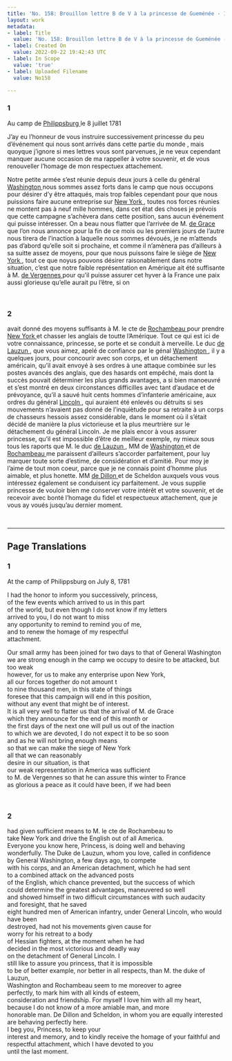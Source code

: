 ```yaml
---
title: 'No. 158: Brouillon lettre B de V à la princesse de Gueménée - 1781/07/08'
layout: work
metadata:
- label: Title
  value: 'No. 158: Brouillon lettre B de V à la princesse de Gueménée - 1781/07/08'
- label: Created On
  value: 2022-09-22 19:42:43 UTC
- label: In Scope
  value: 'true'
- label: Uploaded Filename
  value: No158

---
```

<div class="pages">
<div id="page-32573598">
<h3><a name="page-32573598">1</a></h3>
<div class="page-content">
<p>Au camp de <a href="../subjects/32162963" title=" Philippsburg "> Philippsburg </a> le 8 juillet 1781</p>
<p>J’ay eu l’honneur de vous instruire successivement princesse <span class="line-break"> </span>du peu d’événement qui nous sont arrivés dans cette partie <span class="line-break"> </span>du monde , mais quoyque j’ignore si mes lettres vous <span class="line-break"> </span>sont parvenues, je ne veux cependant manquer <span class="line-break"> </span>aucune occasion de ma rappeller à votre souvenir, <span class="line-break"> </span>et de vous renouveller l’homage de mon respectuex <span class="line-break"> </span>attachement.</p>
<p>Notre petite armée s’est réunie depuis deux jours à celle du <span class="line-break"> </span>général <a href="../subjects/32162841" title=" Washington "> Washington </a> nous sommes assez forts dans le camp que nous <span class="line-break"> </span>occupons pour désirer d’y être attaqués, mais trop faibles <span class="line-break"> </span>cependant pour que nous puissions faire aucune entreprise sur <span class="line-break"> </span><a href="../subjects/32162830" title=" New York "> New York </a>, toutes nos forces réunies ne montent <span class="line-break"> </span>pas à neuf mille hommes, dans cet état des choses je <span class="line-break"> </span>prévois que cette campagne s’achèvera dans cette <span class="line-break"> </span>position, sans aucun événement qui puisse intéresser. <span class="line-break"> </span>On a beau nous flatter que l’arrivée de M. <a href="../subjects/32162948" title=" de Grace "> de Grace </a> <span class="line-break"> </span>que l’on nous annonce pour la fin de ce mois ou les <span class="line-break"> </span>premiers jours de l’autre nous tirera de l’inaction <span class="line-break"> </span>à laquelle nous sommes dévoués, je ne m’attends pas d’abord <span class="line-break"> </span>qu’elle soit si prochaine, et comme il n’amènera pas d’ailleurs <span class="line-break"> </span>à sa suitte assez de moyens, pour que nous puissons <span class="line-break"> </span>faire le siège de <a href="../subjects/32162830" title=" New York "> New York </a>, tout ce que noyus pouvons <span class="line-break"> </span>désirer raisonablement dans notre situation, c’est que <span class="line-break"> </span>notre faible représentation en Amérique ait été suffisante <span class="line-break"> </span>à M. <a href="../subjects/32163037" title=" de Vergennes "> de Vergennes </a> pour qu’il puisse assurer cet hyver à la France <span class="line-break"> </span>une paix aussi glorieuse qu’elle aurait pu l’être, si on </p>
</div>
</div>
<br />
<div id="page-32573599">
<h3><a name="page-32573599">2</a></h3>
<div class="page-content">
<p>avait donné des moyens suffisants à M. le cte de <a href="../subjects/32162815" title=" Rochambeau "> Rochambeau </a> pour <span class="line-break"> </span>prendre <a href="../subjects/32162830" title=" New York "> New York </a> et chasser les anglais de toutte l’Amérique. <span class="line-break"> </span>Tout ce qui est ici de votre connaissance, princesse, se porte et se conduit <span class="line-break"> </span>à merveille. Le duc <a href="../subjects/32162865" title=" de Lauzun "> de Lauzun </a>, que vous aimez, apelé de confiance <span class="line-break"> </span>par le génal <a href="../subjects/32162841" title=" Washington "> Washington </a>, il y a quelques jours, pour concourir avec <span class="line-break"> </span>son corps, et un détachement américain, qu’il avait envoyé à <span class="line-break"> </span>ses ordres à une attaque combinée sur les postes avancés des <span class="line-break"> </span>anglais, que des hasards ont empêché, mais dont la succès <span class="line-break"> </span>pouvait déterminer les plus grands avantages, a si bien manoeuvré <span class="line-break"> </span>et s’est montré en deux circonstances difficilles avec tant d’audace <span class="line-break"> </span>et de prévoyance, qu’il a sauvé huit cents hommes d’infanterie <span class="line-break"> </span>américaine, aux ordres du général <a href="../subjects/32162863" title=" Lincoln "> Lincoln </a>, qui auraient été <span class="line-break"> </span>enlevés ou détruits si ses mouvements n’avaient pas donné <span class="line-break"> </span>de l’inquiètude pour sa retraite à un corps de chasseurs <span class="line-break"> </span>hessois assez considérable, dans le moment où il s’était <span class="line-break"> </span>décidé de manière la plus victorieuse et la plus <span class="line-break"> </span>meurtrière sur le détachement du général Lincoln. Je <span class="line-break"> </span>me plais encor à vous assurer princesse, qu’il est impossible <span class="line-break"> </span>d’être de meilleur exemple, ny mieux sous tous les raports <span class="line-break"> </span>que M. le duc <a href="../subjects/32162865" title=" de Lauzun "> de Lauzun </a>, MM de <a href="../subjects/32162841" title=" Washington "> Washington </a> et de <span class="line-break"> </span><a href="../subjects/32162815" title=" Rochambeau "> Rochambeau </a> me paraissent d’ailleurs s’accorder <span class="line-break"> </span>parfaitement, pour luy marquer toute sorte d’estime, <span class="line-break"> </span>de considération et d’amitié. Pour moy je l’aime de tout <span class="line-break"> </span>mon coeur, parce que je ne connais point d’homme plus aimable, et plus <span class="line-break"> </span>honette. MM <a href="../subjects/32163214" title=" de Dillon "> de Dillon </a> et de Scheldon auxquels vous vous <span class="line-break"> </span>intéressez également se conduisent icy parfaitement. <span class="line-break"> </span>Je vous supplie princesse de vouloir bien me conserver votre <span class="line-break"> </span>intérêt et votre souvenir, et de recevoir avec bonté l’homage <span class="line-break"> </span>du fidel et respectueux attachement, que je vous ay voués <span class="line-break"> </span>jusqu’au dernier moment. </p>
</div>
</div>
<br />
</div>
<hr />
<h2 class="divider">Page Translations</h2>
<div class="pages">
<div id="translation-32573598">
<h3>1</h3>
<div class="page-content">
<p>At the camp of Philippsburg on July 8, 1781</p>
<p>I had the honor to inform you successively, princess, <br/>
of the few events which arrived to us in this part <br/>
of the world, but even though I do not know if my letters <br/>
arrived to you, I do not want to miss <br/>
any opportunity to remind to remind you of me, <br/>
and to renew the homage of my respectful <br/>
attachment.</p>
<p>Our small army has been joined for two days to that of General Washington <br/>
we are strong enough in the camp we occupy to desire to be attacked, but too weak <br/>
however, for us to make any enterprise upon New York,  <br/>
all our forces together do not amount t<br/>
to nine thousand men, in this state of things<br/>
foresee that this campaign will end in this position, <br/>
without any event that might be of interest. <br/>
It is all very well to flatter us that the arrival of M. de Grace <br/>
which they announce for the end of this month or <br/>
the first days of the next one will pull us out of the inaction <br/>
to which we are devoted, I do not expect it to be so soon<br/>
and as he will not bring enough means <br/>
so that we can make the siege of New York <br/>
all that we can reasonably <br/>
desire in our situation, is that <br/>
our weak representation in America was sufficient <br/>
to M. de Vergennes so that he can assure this winter to France <br/>
as glorious a peace as it could have been, if we had been </p>
</div>
</div>
<br />
<div id="translation-32573599">
<h3>2</h3>
<div class="page-content">
<p>had given sufficient means to M. le cte de Rochambeau to <br/>
take New York and drive the English out of all America.<br/>
Everyone you know here, Princess, is doing well and behaving<br/>
wonderfully. The Duke de Lauzun, whom you love, called in confidence<br/>
by General Washington, a few days ago, to compete <br/>
with his corps, and an American detachment, which he had sent <br/>
to a combined attack on the advanced posts<br/>
of the English, which chance prevented, but the success of which<br/>
could determine the greatest advantages, maneuvered so well<br/>
and showed himself in two difficult circumstances with such audacity<br/>
and foresight, that he saved <br/>
eight hundred men of American infantry, under General Lincoln, who would have been<br/>
destroyed, had not his movements given cause for<br/>
worry for his retreat to a body <br/>
of Hessian fighters, at the moment when he had <br/>
decided in the most victorious and deadly way <br/>
on the detachment of General Lincoln. I<br/>
still like to assure you princess, that it is impossible <br/>
to be of better example, nor better in all respects, than M. the duke of<br/>
Lauzun, <br/>
Washington and Rochambeau seem to me moreover to agree<br/>
perfectly, to mark him with all kinds of esteem, <br/>
consideration and friendship. For myself I love him with all my heart, <br/>
because I do not know of a more amiable man, and more<br/>
honorable man. De Dillon and Scheldon, in whom you are equally interested<br/>
are behaving perfectly here.<br/>
I beg you, Princess, to keep your <br/>
interest and memory, and to kindly receive the homage of your faithful and<br/>
respectful attachment, which I have devoted to you<br/>
until the last moment.</p>
</div>
</div>
<br />
</div>
